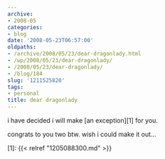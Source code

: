 ```yaml
---
archive:
- 2008-05
categories:
- blog
date: '2008-05-23T06:57:00'
oldpaths:
- /archive/2008/05/23/dear-dragonlady.html
- /wp/2008/05/23/dear-dragonlady/
- /2008/05/23/dear-dragonlady/
- /blog/184
slug: '1211525820'
tags:
- personal
title: dear dragonlady
---
```


i have decided i will make [an exception][1] for you.

congrats to you two btw. wish i could make it out...

[1]: {{< relref "1205088300.md" >}}

